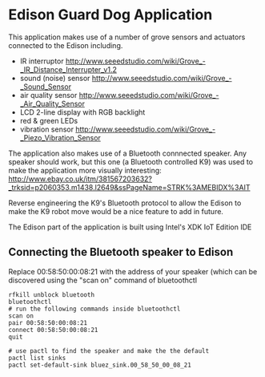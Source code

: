 Edison Guard Dog Application
============================
This application makes use of a number of grove sensors and actuators connected to the Edison including.
* IR interruptor http://www.seeedstudio.com/wiki/Grove_-_IR_Distance_Interrupter_v1.2
* sound (noise) sensor http://www.seeedstudio.com/wiki/Grove_-_Sound_Sensor
* air quality sensor http://www.seeedstudio.com/wiki/Grove_-_Air_Quality_Sensor
* LCD 2-line display with RGB backlight
* red & green LEDs
* vibration sensor http://www.seeedstudio.com/wiki/Grove_-_Piezo_Vibration_Sensor

The application also makes use of a Bluetooth connnected speaker. Any speaker should work, but this one (a Bluetooth controlled K9) was used to make the application more visually interesting: http://www.ebay.co.uk/itm/381567203632?_trksid=p2060353.m1438.l2649&ssPageName=STRK%3AMEBIDX%3AIT

Reverse engineering the K9's Bluetooth protocol to allow the Edison to make the K9 robot move would be a nice feature to add in future.

The Edison part of the application is built using Intel's XDK IoT Edition IDE


Connecting the Bluetooth speaker to Edison
------------------------------------------
Replace 00:58:50:00:08:21 with the address of your speaker (which can be discovered using the "scan on" command of bluetoothctl

    rfkill unblock bluetooth
    bluetoothctl
    # run the following commands inside bluetoothctl
    scan on
    pair 00:58:50:00:08:21
    connect 00:58:50:00:08:21
    quit

    # use pactl to find the speaker and make the the default
    pactl list sinks
    pactl set-default-sink bluez_sink.00_58_50_00_08_21

